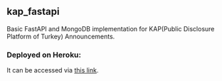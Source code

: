 ## kap_fastapi

Basic FastAPI and MongoDB implementation for KAP(Public Disclosure Platform of Turkey) Announcements.

### Deployed on Heroku:

It can be accessed via [this link](https://shielded-dawn-32422.herokuapp.com/docs).



